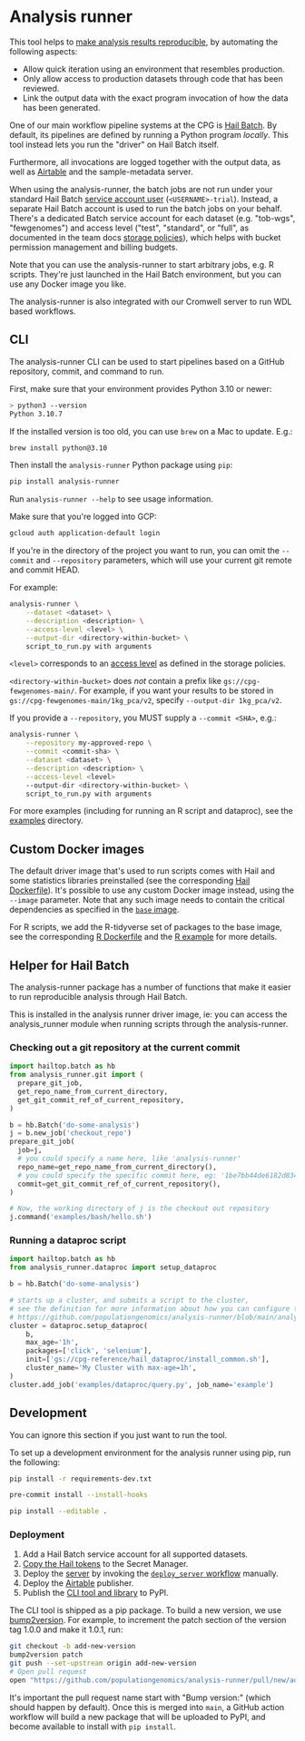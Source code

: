 # Analysis runner

This tool helps to [make analysis results reproducible](https://github.com/populationgenomics/team-docs/blob/main/reproducible_analyses.md),
by automating the following aspects:

- Allow quick iteration using an environment that resembles production.
- Only allow access to production datasets through code that has been reviewed.
- Link the output data with the exact program invocation of how the data has
  been generated.

One of our main workflow pipeline systems at the CPG is
[Hail Batch](https://hail.is/docs/batch/getting_started.html). By default, its
pipelines are defined by running a Python program
_locally_. This tool instead lets you run the "driver" on Hail Batch itself.

Furthermore, all invocations are logged together with the output data, as well as [Airtable](https://airtable.com/tblx9NarwtJwGqTPA/viwIomAHV49Stq5zr) and the sample-metadata server.

When using the analysis-runner, the batch jobs are not run under your standard
Hail Batch [service account user](https://hail.is/docs/batch/service.html#sign-up)
(`<USERNAME>-trial`). Instead, a separate Hail Batch account is
used to run the batch jobs on your behalf. There's a dedicated Batch service
account for each dataset (e.g. "tob-wgs", "fewgenomes") and access level
("test", "standard", or "full", as documented in the team docs
[storage policies](https://github.com/populationgenomics/team-docs/tree/main/storage_policies#analysis-runner)),
which helps with bucket permission management and billing budgets.

Note that you can use the analysis-runner to start arbitrary jobs, e.g. R scripts. They're just launched in the Hail Batch environment, but you can use any Docker image you like.

The analysis-runner is also integrated with our Cromwell server to run WDL based workflows.

## CLI

The analysis-runner CLI can be used to start pipelines based on a GitHub repository,
commit, and command to run.

First, make sure that your environment provides Python 3.10 or newer:

```sh
> python3 --version
Python 3.10.7
```

If the installed version is too old, you can use `brew` on a Mac to update. E.g.:

```sh
brew install python@3.10
```

Then install the `analysis-runner` Python package using `pip`:

```bash
pip install analysis-runner
```

Run `analysis-runner --help` to see usage information.

Make sure that you're logged into GCP:

```bash
gcloud auth application-default login
```

If you're in the directory of the project you want to run, you can omit the
`--commit` and `--repository` parameters, which will use your current git remote and
commit HEAD.

For example:

```bash
analysis-runner \
    --dataset <dataset> \
    --description <description> \
    --access-level <level> \
    --output-dir <directory-within-bucket> \
    script_to_run.py with arguments
```

`<level>` corresponds to an [access level](https://github.com/populationgenomics/team-docs/tree/main/storage_policies#analysis-runner) as defined in the storage policies.

`<directory-within-bucket>` does _not_ contain a prefix like `gs://cpg-fewgenomes-main/`. For example, if you want your results to be stored in `gs://cpg-fewgenomes-main/1kg_pca/v2`, specify `--output-dir 1kg_pca/v2`.

If you provide a `--repository`, you MUST supply a `--commit <SHA>`, e.g.:

```bash
analysis-runner \
    --repository my-approved-repo \
    --commit <commit-sha> \
    --dataset <dataset> \
    --description <description> \
    --access-level <level>
    --output-dir <directory-within-bucket> \
    script_to_run.py with arguments
```

For more examples (including for running an R script and dataproc), see the
[examples](examples) directory.

## Custom Docker images

The default driver image that's used to run scripts comes with Hail and some statistics libraries preinstalled (see the corresponding [Hail Dockerfile](driver/Dockerfile.hail)). It's possible to use any custom Docker image instead, using the `--image` parameter. Note that any such image needs to contain the critical dependencies as specified in the [`base` image](driver/Dockerfile.base).

For R scripts, we add the R-tidyverse set of packages to the base image, see the corresponding [R Dockerfile](driver/Dockerfile.r) and the [R example](examples/r) for more details.

## Helper for Hail Batch

The analysis-runner package has a number of functions that make it easier to run reproducible analysis through Hail Batch.

This is installed in the analysis runner driver image, ie: you can access the analysis_runner module when running scripts through the analysis-runner.

### Checking out a git repository at the current commit

```python
import hailtop.batch as hb
from analysis_runner.git import (
  prepare_git_job,
  get_repo_name_from_current_directory,
  get_git_commit_ref_of_current_repository,
)

b = hb.Batch('do-some-analysis')
j = b.new_job('checkout_repo')
prepare_git_job(
  job=j,
  # you could specify a name here, like 'analysis-runner'
  repo_name=get_repo_name_from_current_directory(),
  # you could specify the specific commit here, eg: '1be7bb44de6182d834d9bbac6036b841f459a11a'
  commit=get_git_commit_ref_of_current_repository(),
)

# Now, the working directory of j is the checkout out repository
j.command('examples/bash/hello.sh')
```

### Running a dataproc script

```python
import hailtop.batch as hb
from analysis_runner.dataproc import setup_dataproc

b = hb.Batch('do-some-analysis')

# starts up a cluster, and submits a script to the cluster,
# see the definition for more information about how you can configure the cluster
# https://github.com/populationgenomics/analysis-runner/blob/main/analysis_runner/dataproc.py#L80
cluster = dataproc.setup_dataproc(
    b,
    max_age='1h',
    packages=['click', 'selenium'],
    init=['gs://cpg-reference/hail_dataproc/install_common.sh'],
    cluster_name='My Cluster with max-age=1h',
)
cluster.add_job('examples/dataproc/query.py', job_name='example')
```

## Development

You can ignore this section if you just want to run the tool.

To set up a development environment for the analysis runner using pip, run
the following:

```bash
pip install -r requirements-dev.txt

pre-commit install --install-hooks

pip install --editable .
```

### Deployment

1. Add a Hail Batch service account for all supported datasets.
1. [Copy the Hail tokens](tokens) to the Secret Manager.
1. Deploy the [server](server) by invoking the [`deploy_server` workflow](https://github.com/populationgenomics/analysis-runner/blob/main/.github/workflows/deploy_server.yaml) manually.
1. Deploy the [Airtable](airtable) publisher.
1. Publish the [CLI tool and library](analysis_runner) to PyPI.

The CLI tool is shipped as a pip package. To build a new version,
we use [bump2version](https://pypi.org/project/bump2version/).
For example, to increment the patch section of the version tag 1.0.0 and make
it 1.0.1, run:

```bash
git checkout -b add-new-version
bump2version patch
git push --set-upstream origin add-new-version
# Open pull request
open "https://github.com/populationgenomics/analysis-runner/pull/new/add-new-version"
```

It's important the pull request name start with "Bump version:" (which should happen
by default). Once this is merged into `main`, a GitHub action workflow will build a
new package that will be uploaded to PyPI, and become available to install with `pip install`.
